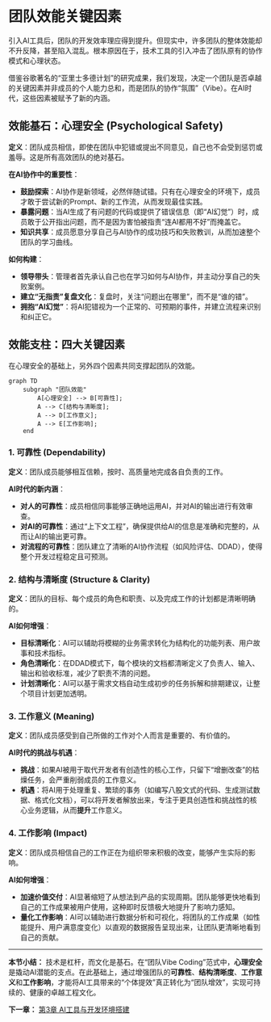 # 团队效能关键因素

引入AI工具后，团队的开发效率理应得到提升。但现实中，许多团队的整体效能却不升反降，甚至陷入混乱。根本原因在于，技术工具的引入冲击了团队原有的协作模式和心理状态。

借鉴谷歌著名的“亚里士多德计划”的研究成果，我们发现，决定一个团队是否卓越的关键因素并非成员的个人能力总和，而是团队的协作“氛围”（Vibe）。在AI时代，这些因素被赋予了新的内涵。

## 效能基石：心理安全 (Psychological Safety)

**定义**：团队成员相信，即使在团队中犯错或提出不同意见，自己也不会受到惩罚或羞辱。这是所有高效团队的绝对基石。

**在AI协作中的重要性**：
- **鼓励探索**：AI协作是新领域，必然伴随试错。只有在心理安全的环境下，成员才敢于尝试新的Prompt、新的工作流，从而发现最佳实践。
- **暴露问题**：当AI生成了有问题的代码或提供了错误信息（即“AI幻觉”）时，成员敢于公开指出问题，而不是因为害怕被指责“连AI都用不好”而掩盖它。
- **知识共享**：成员愿意分享自己与AI协作的成功技巧和失败教训，从而加速整个团队的学习曲线。

**如何构建**：
- **领导带头**：管理者首先承认自己也在学习如何与AI协作，并主动分享自己的失败案例。
- **建立“无指责”复盘文化**：复盘时，关注“问题出在哪里”，而不是“谁的错”。
- **拥抱“AI幻觉”**：将AI犯错视为一个正常的、可预期的事件，并建立流程来识别和纠正它。

## 效能支柱：四大关键因素

在心理安全的基础上，另外四个因素共同支撑起团队的效能。

```mermaid
graph TD
    subgraph "团队效能"
        A[心理安全] --> B[可靠性];
        A --> C[结构与清晰度];
        A --> D[工作意义];
        A --> E[工作影响];
    end
```

### 1. 可靠性 (Dependability)

**定义**：团队成员能够相互信赖，按时、高质量地完成各自负责的工作。

**AI时代的新内涵**：
- **对人的可靠性**：成员相信同事能够正确地运用AI，并对AI的输出进行有效审查。
- **对AI的可靠性**：通过“上下文工程”，确保提供给AI的信息是准确和完整的，从而让AI的输出更可靠。
- **对流程的可靠性**：团队建立了清晰的AI协作流程（如风险评估、DDAD），使得整个开发过程稳定且可预测。

### 2. 结构与清晰度 (Structure & Clarity)

**定义**：团队的目标、每个成员的角色和职责、以及完成工作的计划都是清晰明确的。

**AI如何增强**：
- **目标清晰化**：AI可以辅助将模糊的业务需求转化为结构化的功能列表、用户故事和技术指标。
- **角色清晰化**：在DDAD模式下，每个模块的文档都清晰定义了负责人、输入、输出和验收标准，减少了职责不清的问题。
- **计划清晰化**：AI可以基于需求文档自动生成初步的任务拆解和排期建议，让整个项目计划更加透明。

### 3. 工作意义 (Meaning)

**定义**：团队成员感受到自己所做的工作对个人而言是重要的、有价值的。

**AI时代的挑战与机遇**：
- **挑战**：如果AI被用于取代开发者有创造性的核心工作，只留下“增删改查”的枯燥任务，会严重削弱成员的工作意义。
- **机遇**：将AI用于处理重复、繁琐的事务（如编写八股文式的代码、生成测试数据、格式化文档），可以将开发者解放出来，专注于更具创造性和挑战性的核心业务逻辑，从而**提升**工作意义。

### 4. 工作影响 (Impact)

**定义**：团队成员相信自己的工作正在为组织带来积极的改变，能够产生实际的影响。

**AI如何增强**：
- **加速价值交付**：AI显著缩短了从想法到产品的实现周期。团队能够更快地看到自己的工作成果被用户使用，这种即时反馈极大地提升了影响力感知。
- **量化工作影响**：AI可以辅助进行数据分析和可视化，将团队的工作成果（如性能提升、用户满意度变化）以直观的数据报告呈现出来，让团队更清晰地看到自己的贡献。

---

**本节小结：** 技术是杠杆，而文化是基石。在“团队Vibe Coding”范式中，**心理安全**是撬动AI潜能的支点。在此基础上，通过增强团队的**可靠性**、**结构清晰度**、**工作意义**和**工作影响**，才能将AI工具带来的“个体提效”真正转化为“团队增效”，实现可持续的、健康的卓越工程文化。

**下一章：** [第3章 AI工具与开发环境搭建](part2/chapter3.md)
